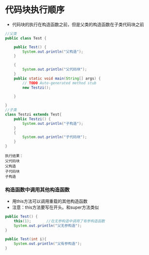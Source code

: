 #  代码块执行顺序

- 代码块的执行在构造函数之前，但是父类的构造函数在子类代码块之前

```java
//父类
public class Test {

	public Test() {
		System.out.println("父构造");
	}

	{
		System.out.println("父代码块");
	}
	public static void main(String[] args) {
		// TODO Auto-generated method stub
		new Testzi();
		
	}

}
//子类
class Testzi extends Test{
	public Testzi() {
		System.out.println("子构造");
	}
	{
		System.out.println("子代码块");
	}
}
```
	执行结果：
	父代码块
	父构造
	子代码块
	子构造

### 构造函数中调用其他构造函数
- 用this方法可以调用重载的其他构造函数
- 注意：this方法要写在开头。和super方法类似

```java
public Test() {
	this(1);       //在无参构造中调用了有参构造函数
	System.out.println("父无参构造");
}

public Test(int i){
	System.out.println("父有参构造");
}
```